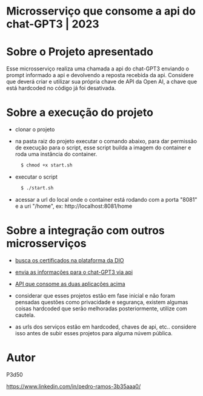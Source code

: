 # Microsserviço que consome a api do chat-GPT3 | 2023
 

# Sobre o Projeto apresentado

Esse microsserviço realiza uma chamada a api do chat-GPT3 enviando o prompt informado a api e devolvendo a reposta recebida da api. Considere que deverá criar e utilizar sua própria chave de API da Open AI, a chave que está hardcoded no código já foi desativada.

# Sobre a execução do projeto
  - clonar o projeto
  - na pasta raiz do projeto executar o comando abaixo, para dar permissão de execução para o script, esse script builda a imagem do container e roda uma instância do container.

    ```bash
      $ chmod +x start.sh
    ```
  - executar o script 
    ```bash
      $ ./start.sh
    ```
    
  - acessar a url do local onde o container está rodando com a porta "8081" e a uri "/home", ex: http://localhost:8081/home
 

# Sobre a integração com outros microsserviços

 - [busca os certificados na plataforma da DIO](https://github.com/P3d50/certificates)
 - [envia as informações para o chat-GPT3 via api](https://github.com/P3d50/chatgtp)
 - [API que consome as duas aplicações acima](https://github.com/P3d50/dio-bio)
 
 - considerar que esses projetos estão em fase inicial e não foram pensadas questões como privacidade e segurança, existem algumas coisas hardcoded que serão melhoradas posteriormente, utilize com cautela.
 - as urls dos serviços estão em hardcoded, chaves de api, etc.. considere isso antes de subir esses projetos para alguma núvem pública.
 
 


# Autor

P3d50

https://www.linkedin.com/in/pedro-ramos-3b35aaa0/
